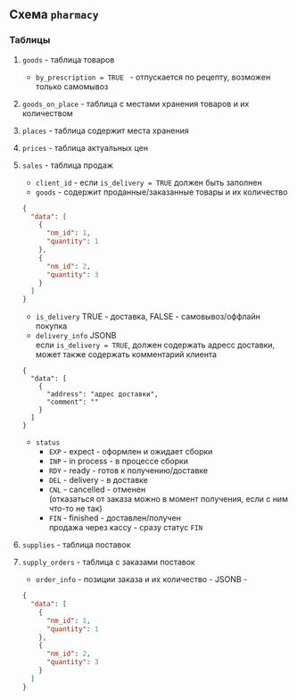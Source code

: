 
## Схема `pharmacy`

### Таблицы

1. `goods`    - таблица товаров
    * `by_prescription = TRUE ` - отпускается по рецепту, возможен только самомывоз


2. `goods_on_place` - таблица с местами хранения товаров и их количеством 
3. `places`   - таблица содержит места хранения
4. `prices`   - таблица актуальных цен
5. `sales`    - таблица продаж
   - `client_id` - если `is_delivery = TRUE` должен быть заполнен
   - `goods` - содержит проданные/заказанные товары и их количество  
   ```json
   {
     "data": [
       {
         "nm_id": 1,
         "quantity": 1
       },
       {
         "nm_id": 2,
         "quantity": 3
       }
     ]
   }
   ```
   - `is_delivery` TRUE - доставка, FALSE - самовывоз/оффлайн покупка
   - `delivery_info` JSONB  
   если `is_delivery = TRUE`, должен содержать адресс доставки, может также содержать комментарий клиента
    ```josn
    {
      "data": [
        {
          "address": "адрес доставки",
          "comment": ""
        }
      ]
    }
    ```
   - `status`
      * `EXP` - expect - оформлен и ожидает сборки
      * `INP` - in process - в процессе сборки
      * `RDY` - ready - готов к получению/доставке
      * `DEL` - delivery - в доставке
      * `CNL` - cancelled - отменен  
        (отказаться от заказа можно в момент получения, если с ним что-то не так)
      * `FIN` - finished - доставлен/получен  
     продажа через кассу - сразу статус `FIN`  
     


6. `supplies` - таблица поставок
7. `supply_orders` - таблица с заказами поставок 
   * `order_info` - позиции заказа и их количество - JSONB - 
   ```json
   {
     "data": [
       {
         "nm_id": 1,
         "quantity": 1
       },
       {
         "nm_id": 2,
         "quantity": 3
       }
     ]
   }
   ```
